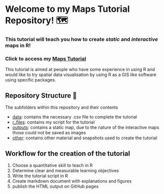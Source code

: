 # Welcome to my Maps Tutorial Repository! 🗺️

### This tutorial will teach you how to create _static_ and _interactive_ maps in R!

### Click to access my [Maps Tutorial](https://eddatascienceees.github.io/tutorial-giadaleone99/maps_tutorial.html )

This tutorial is aimed at people who have some experience in using R and would like to try spatial data visualisation by using R as a GIS like software using specific packages.

## Repository Structure 📁
The subfolders within this repository and their contents
* [data](https://github.com/EdDataScienceEES/tutorial-giadaleone99/tree/master/data): contains the necessary .csv file to complete the tutorial
* [r_files](https://github.com/EdDataScienceEES/tutorial-giadaleone99/tree/master/r_files): contains my script for the tutorial
* [outputs](https://github.com/EdDataScienceEES/tutorial-giadaleone99/tree/master/outputs): contains a static map, due to the nature of the interactive maps those could not be saved as images
* [other](https://github.com/EdDataScienceEES/tutorial-giadaleone99/tree/master/other): contains other material and snapshots used to create the tutorial



## Workflow for the creation of the tutorial 

1. Choose a quantitative skill to teach in R
2. Determine clear and measurable learning objectives 
3. Write the tutorial script in R
4. Create markdown document with explanations and figures
5. publish the HTML output on GitHub pages

